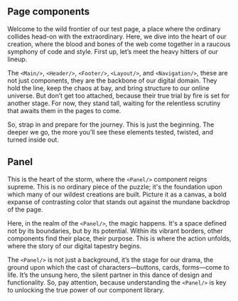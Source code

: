 ## Page components
Welcome to the wild frontier of our test page, a place where the ordinary collides head-on with the extraordinary. Here, we dive into the heart of our creation, where the blood and bones of the web come together in a raucous symphony of code and style. First up, let’s meet the heavy hitters of our lineup. 

The `<Main/>`, `<Header/>`, `<Footer/>`, `<Layout/>`, and `<Navigation/>`, these are not just components, they are the backbone of our digital domain. They hold the line, keep the chaos at bay, and bring structure to our online universe. But don’t get too attached, because their true trial by fire is set for another stage. For now, they stand tall, waiting for the relentless scrutiny that awaits them in the pages to come.

So, strap in and prepare for the journey. This is just the beginning. The deeper we go, the more you’ll see these elements tested, twisted, and turned inside out.

## Panel
This is the heart of the storm, where the `<Panel/>` component reigns supreme. This is no ordinary piece of the puzzle; it's the foundation upon which many of our wildest creations are built. Picture it as a canvas, a bold expanse of contrasting color that stands out against the mundane backdrop of the page.

Here, in the realm of the `<Panel/>`, the magic happens. It's a space defined not by its boundaries, but by its potential. Within its vibrant borders, other components find their place, their purpose. This is where the action unfolds, where the story of our digital tapestry begins.

The `<Panel/>` is not just a background, it’s the stage for our drama, the ground upon which the cast of characters—buttons, cards, forms—come to life. It’s the unsung hero, the silent partner in this dance of design and functionality. So, pay attention, because understanding the `<Panel/>` is key to unlocking the true power of our component library.